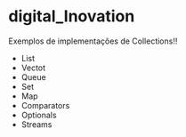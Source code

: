 # digital_Inovation
Exemplos de implementações de Collections!!

* List
* Vectot
* Queue
* Set
* Map
* Comparators
* Optionals
* Streams
